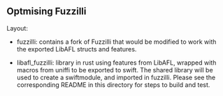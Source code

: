 ## Optmising Fuzzilli

Layout:

- fuzzilli: contains a fork of Fuzzilli that would be modified to work with the exported LibAFL structs and features.

- libafl_fuzzilli: library in rust using features from LibAFL, wrapped with macros from uniffi to be exported to swift. The shared library will be used to create a swiftmodule, and imported in fuzzilli. Please see the corresponding README in this directory for steps to build and test. 

